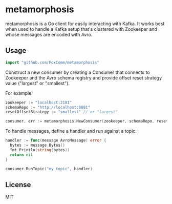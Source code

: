 # metamorphosis #

metamorphosis is a Go client for easily interacting with Kafka. It works best
when used to handle a Kafka setup that's clustered with Zookeeper and whose
messages are encoded with Avro.

## Usage ##

```go
import "github.com/FoxComm/metamorphosis"
```

Construct a new consumer by creating a Consumer that connects to Zookeeper and
the Avro schema registry and provide offset reset strategy value ("largest" or "smallest").

For example:

```go
zookeeper := "localhost:2181"
schemaRepo := "http://localhost:8081"
resetOffsetStrategy := "smallest" // or "largest"

consumer, err := metamorphosis.NewConsumer(zookeeper, schemaRepo, resetOffsetStrategy)
```

To handle messages, define a handler and run against a topic:

```go
handler := func(message AvroMessage) error {
  bytes := message.Bytes()
  fmt.Println(string(bytes))
  return nil
}

consumer.RunTopic("my_topic", handler)
```

## License ##

MIT
